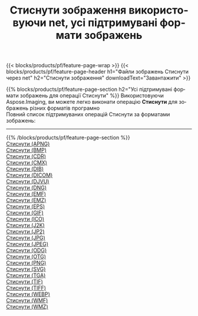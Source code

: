 ﻿---
title: Стиснути зображення використовуючи net, усі підтримувані формати зображень 
weight: 3920
url: /uk/net/compress 
lang: uk
langdirlevel: 2
locales: zh-hans,ja,it,ru,de,es,fr,nl,id,lt,pl,pt,vi,tr,ko,zh-hant,ar,hi,th,sv,cs,uk,he
description: Використовуючи Aspose.Imaging, ви можете легко Стиснути зображення використовуючи  net
---

{{< blocks/products/pf/feature-page-wrap >}}
{{< blocks/products/pf/feature-page-header h1="Файли зображень Стиснути через net" h2="Стиснути зображення" downloadText="Завантажити" >}}


{{% blocks/products/pf/feature-page-section  h2="Усі підтримувані формати зображень для операції Стиснути" %}}
Використовуючи Aspose.Imaging, ви можете легко виконати операцiю **Стиснути** для  зображень різних форматів програмно
<br/>
Повний список підтримуваних операцій Стиснути за форматами зображень:
<hr/>
{{% /blocks/products/pf/feature-page-section %}}
<div class="container-fluid productfamilypage bg-gray">
    <div class="convertypes bg-gray agp-content section">
        <div class="container">
		<div class="row other-converters">
		    <div class='col-md-2 other-converter remove-lp remove-rp'><a href="/imaging/uk/net/compress/apng" >Стиснути (APNG)</a></div><div class='col-md-2 other-converter remove-lp remove-rp'><a href="/imaging/uk/net/compress/bmp" >Стиснути (BMP)</a></div><div class='col-md-2 other-converter remove-lp remove-rp'><a href="/imaging/uk/net/compress/cdr" >Стиснути (CDR)</a></div><div class='col-md-2 other-converter remove-lp remove-rp'><a href="/imaging/uk/net/compress/cmx" >Стиснути (CMX)</a></div><div class='col-md-2 other-converter remove-lp remove-rp'><a href="/imaging/uk/net/compress/dib" >Стиснути (DIB)</a></div><div class='col-md-2 other-converter remove-lp remove-rp'><a href="/imaging/uk/net/compress/dicom" >Стиснути (DICOM)</a></div><div class='col-md-2 other-converter remove-lp remove-rp'><a href="/imaging/uk/net/compress/djvu" >Стиснути (DJVU)</a></div><div class='col-md-2 other-converter remove-lp remove-rp'><a href="/imaging/uk/net/compress/dng" >Стиснути (DNG)</a></div><div class='col-md-2 other-converter remove-lp remove-rp'><a href="/imaging/uk/net/compress/emf" >Стиснути (EMF)</a></div><div class='col-md-2 other-converter remove-lp remove-rp'><a href="/imaging/uk/net/compress/emz" >Стиснути (EMZ)</a></div><div class='col-md-2 other-converter remove-lp remove-rp'><a href="/imaging/uk/net/compress/eps" >Стиснути (EPS)</a></div><div class='col-md-2 other-converter remove-lp remove-rp'><a href="/imaging/uk/net/compress/gif" >Стиснути (GIF)</a></div><div class='col-md-2 other-converter remove-lp remove-rp'><a href="/imaging/uk/net/compress/ico" >Стиснути (ICO)</a></div><div class='col-md-2 other-converter remove-lp remove-rp'><a href="/imaging/uk/net/compress/j2k" >Стиснути (J2K)</a></div><div class='col-md-2 other-converter remove-lp remove-rp'><a href="/imaging/uk/net/compress/jp2" >Стиснути (JP2)</a></div><div class='col-md-2 other-converter remove-lp remove-rp'><a href="/imaging/uk/net/compress/jpg" >Стиснути (JPG)</a></div><div class='col-md-2 other-converter remove-lp remove-rp'><a href="/imaging/uk/net/compress/jpeg" >Стиснути (JPEG)</a></div><div class='col-md-2 other-converter remove-lp remove-rp'><a href="/imaging/uk/net/compress/odg" >Стиснути (ODG)</a></div><div class='col-md-2 other-converter remove-lp remove-rp'><a href="/imaging/uk/net/compress/otg" >Стиснути (OTG)</a></div><div class='col-md-2 other-converter remove-lp remove-rp'><a href="/imaging/uk/net/compress/png" >Стиснути (PNG)</a></div><div class='col-md-2 other-converter remove-lp remove-rp'><a href="/imaging/uk/net/compress/svg" >Стиснути (SVG)</a></div><div class='col-md-2 other-converter remove-lp remove-rp'><a href="/imaging/uk/net/compress/tga" >Стиснути (TGA)</a></div><div class='col-md-2 other-converter remove-lp remove-rp'><a href="/imaging/uk/net/compress/tif" >Стиснути (TIF)</a></div><div class='col-md-2 other-converter remove-lp remove-rp'><a href="/imaging/uk/net/compress/tiff" >Стиснути (TIFF)</a></div><div class='col-md-2 other-converter remove-lp remove-rp'><a href="/imaging/uk/net/compress/webp" >Стиснути (WEBP)</a></div><div class='col-md-2 other-converter remove-lp remove-rp'><a href="/imaging/uk/net/compress/wmf" >Стиснути (WMF)</a></div><div class='col-md-2 other-converter remove-lp remove-rp'><a href="/imaging/uk/net/compress/wmz" >Стиснути (WMZ)</a></div>
                </div>
        </div>
    </div>
</div>
<br/>


